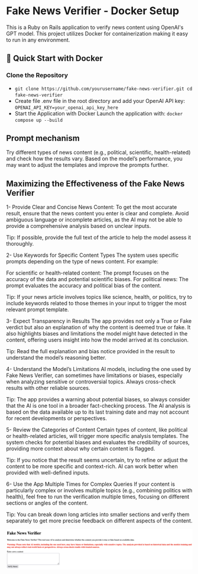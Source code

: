 # Fake News Verifier - Docker Setup

This is a Ruby on Rails application to verify news content using OpenAI's GPT model. This project utilizes Docker for containerization making it easy to run in any environment.

## 🚀 Quick Start with Docker

### Clone the Repository 

- ```git clone https://github.com/yourusername/fake-news-verifier.git cd fake-news-verifier```
- Create file .env file in the root directory and add your OpenAI API key: `OPENAI_API_KEY=your_openai_api_key_here` 
- Start the Application with Docker Launch the application with: ```docker compose up --build```

## Prompt mechanism 
Try different types of news content (e.g., political, scientific, health-related) and check how the results vary. Based on the model’s performance, you may want to adjust the templates and improve the prompts further.

## Maximizing the Effectiveness of the Fake News Verifier

1- Provide Clear and Concise News Content: To get the most accurate result, ensure that the news content you enter is clear and complete. Avoid ambiguous language or incomplete articles, as the AI may not be able to provide a comprehensive analysis based on unclear inputs.

Tip: If possible, provide the full text of the article to help the model assess it thoroughly.

2- Use Keywords for Specific Content Types
The system uses specific prompts depending on the type of news content. For example:

For scientific or health-related content: The prompt focuses on the accuracy of the data and potential scientific biases.
For political news: The prompt evaluates the accuracy and political bias of the content.

Tip: If your news article involves topics like science, health, or politics, try to include keywords related to those themes in your input to trigger the most relevant prompt template.

3- Expect Transparency in Results
The app provides not only a True or Fake verdict but also an explanation of why the content is deemed true or fake. It also highlights biases and limitations the model might have detected in the content, offering users insight into how the model arrived at its conclusion.

Tip: Read the full explanation and bias notice provided in the result to understand the model’s reasoning better.

4- Understand the Model’s Limitations
AI models, including the one used by Fake News Verifier, can sometimes have limitations or biases, especially when analyzing sensitive or controversial topics. Always cross-check results with other reliable sources.

Tip: The app provides a warning about potential biases, so always consider that the AI is one tool in a broader fact-checking process. The AI analysis is based on the data available up to its last training date and may not account for recent developments or perspectives.

5- Review the Categories of Content
Certain types of content, like political or health-related articles, will trigger more specific analysis templates. The system checks for potential biases and evaluates the credibility of sources, providing more context about why certain content is flagged.

Tip: If you notice that the result seems uncertain, try to refine or adjust the content to be more specific and context-rich. AI can work better when provided with well-defined inputs.

6-  Use the App Multiple Times for Complex Queries
If your content is particularly complex or involves multiple topics (e.g., combining politics with health), feel free to run the verification multiple times, focusing on different sections or angles of the content.

Tip: You can break down long articles into smaller sections and verify them separately to get more precise feedback on different aspects of the content.

![Example Image](./new.png)